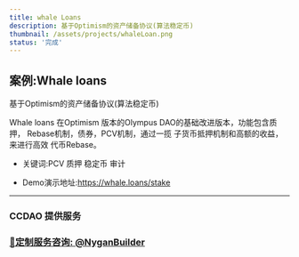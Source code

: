 ```yaml
---
title: whale Loans
description: 基于Optimism的资产储备协议(算法稳定币)
thumbnail: /assets/projects/whaleLoan.png
status: '完成'
---
```


## 案例:Whale loans

基于Optimism的资产储备协议(算法稳定币)

Whale loans 在Optimism 版本的Olympus DAO的基础改进版本，功能包含质押， 
Rebase机制，债券，PCV机制，通过一揽 子货币抵押机制和高额的收益，来进行高效 代币Rebase。

- 关键词:PCV 质押 稳定币 审计

- Demo演示地址:https://whale.loans/stake



---

### CCDAO 提供服务


### **[🚀定制服务咨询: @NyganBuilder](https://t.me/NyganBuilder)**
